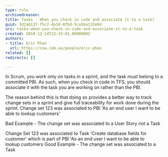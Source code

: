 ```yaml
---
type: rule
archivedreason: 
title: Tasks - When you check in code and associate it to a task?
guid: 3d2ab13f-f5c2-4a18-8fbd-5ca5ba133e0d
uri: tasks-when-you-check-in-code-and-associate-it-to-a-task
created: 2010-12-14T23:33:01.0000000Z
authors:
- title: Eric Phan
  url: https://ssw.com.au/people/eric-phan
related: []
redirects: []

---
```


In Scrum, you work only on tasks in a sprint, and the task must belong to a committed PBI. As such, when you check in code in TFS, you should associate it with the task you are working on rather than the PBI.
<!--endintro-->
 The reason behind this is that doing so provides a better way to track change sets in a sprint and give full traceability for work done during the sprint. 
Change set 123 was associated to PBI 'As an end user I want to be able to lookup customers'

Bad Example - The change set was associated to a User Story not a Task

Change Set 123 was associated to Task 'Create database fields for customer' which is part of PBI 'As an end user I want to be able to lookup customers
Good Example - The change set was associated to a Task
